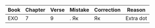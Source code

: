 Book|Chapter|Verse|Mistake|Correction|Reason
-----|-----|-----|-----|-----|-----
EXO|7|9|. Як|Як|Extra dot